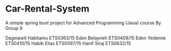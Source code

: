 # Car-Rental-System
A simple spring boot project for Advanced Programming (Java) course By Group 9

Dagmawit Habitamu ETS0363/15
Eden Belayneh ETS0409/15
Eden Yedemie ETS0410/15
Habib Elias ETS0597/15
Hanif Siraj ETS0632/15

